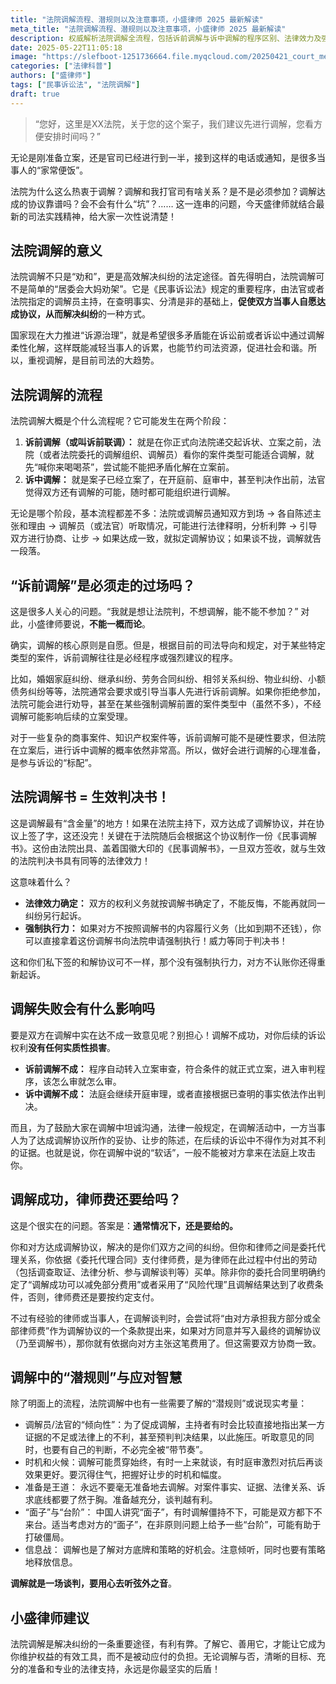 ```yaml
---
title: "法院调解流程、潜规则以及注意事项，小盛律师 2025 最新解读"
meta_title: "法院调解流程、潜规则以及注意事项，小盛律师 2025 最新解读"
description: 权威解析法院调解全流程，包括诉前调解与诉中调解的程序区别、法律效力及强制执行力。揭秘调解背后的潜规则，分析调解成功与失败的法律后果，提供应对策略和谈判技巧。了解调解书与判决书的同等效力，掌握维护自身权益的法律知识，2025年最新民事诉讼实务指南。
date: 2025-05-22T11:05:18
image: "https://slefboot-1251736664.file.myqcloud.com/20250421_court_mediation_cover.webp"
categories: ["法律科普"]
authors: ["盛律师"]
tags: ["民事诉讼法", "法院调解"]
draft: true
---
```


> “您好，这里是XX法院，关于您的这个案子，我们建议先进行调解，您看方便安排时间吗？” 

无论是刚准备立案，还是官司已经进行到一半，接到这样的电话或通知，是很多当事人的“家常便饭”。

法院为什么这么热衷于调解？调解和我打官司有啥关系？是不是必须参加？调解达成的协议靠谱吗？会不会有什么“坑”？…… 这一连串的问题，今天盛律师就结合最新的司法实践精神，给大家一次性说清楚！

## 法院调解的意义

法院调解不只是“劝和”，更是高效解决纠纷的法定途径。首先得明白，法院调解可不是简单的“居委会大妈劝架”。它是《民事诉讼法》规定的重要程序，由法官或者法院指定的调解员主持，在查明事实、分清是非的基础上，**促使双方当事人自愿达成协议，从而解决纠纷**的一种方式。

国家现在大力推进“诉源治理”，就是希望很多矛盾能在诉讼前或者诉讼中通过调解柔性化解，这样既能减轻当事人的诉累，也能节约司法资源，促进社会和谐。所以，重视调解，是目前司法的大趋势。

## 法院调解的流程

法院调解大概是个什么流程呢？它可能发生在两个阶段：

1.  **诉前调解（或叫诉前联调）：** 就是在你正式向法院递交起诉状、立案之前，法院（或者法院委托的调解组织、调解员）看你的案件类型可能适合调解，就先“喊你来喝喝茶”，尝试能不能把矛盾化解在立案前。
2.  **诉中调解：** 就是案子已经立案了，在开庭前、庭审中，甚至判决作出前，法官觉得双方还有调解的可能，随时都可能组织进行调解。

无论是哪个阶段，基本流程都差不多：法院或调解员通知双方到场 -> 各自陈述主张和理由 -> 调解员（或法官）听取情况，可能进行法律释明，分析利弊 -> 引导双方进行协商、让步 -> 如果达成一致，就拟定调解协议；如果谈不拢，调解就告一段落。

## “诉前调解”是必须走的过场吗？

这是很多人关心的问题。“我就是想让法院判，不想调解，能不能不参加？” 对此，小盛律师要说，**不能一概而论**。

确实，调解的核心原则是自愿。但是，根据目前的司法导向和规定，对于某些特定类型的案件，诉前调解往往是必经程序或强烈建议的程序。

比如，婚姻家庭纠纷、继承纠纷、劳务合同纠纷、相邻关系纠纷、物业纠纷、小额债务纠纷等等，法院通常会要求或引导当事人先进行诉前调解。如果你拒绝参加，法院可能会进行劝导，甚至在某些强制调解前置的案件类型中（虽然不多），不经调解可能影响后续的立案受理。

对于一些复杂的商事案件、知识产权案件等，诉前调解可能不是硬性要求，但法院在立案后，进行诉中调解的概率依然非常高。所以，做好会进行调解的心理准备，是参与诉讼的“标配”。

## 法院调解书 = 生效判决书！

这是调解最有“含金量”的地方！如果在法院主持下，双方达成了调解协议，并在协议上签了字，这还没完！关键在于法院随后会根据这个协议制作一份《民事调解书》。这份由法院出具、盖着国徽大印的《民事调解书》，一旦双方签收，就与生效的法院判决书具有同等的法律效力！

这意味着什么？

* **法律效力确定：** 双方的权利义务就按调解书确定了，不能反悔，不能再就同一纠纷另行起诉。
* **强制执行力：** 如果对方不按照调解书的内容履行义务（比如到期不还钱），你可以直接拿着这份调解书向法院申请强制执行！威力等同于判决书！

这和你们私下签的和解协议可不一样，那个没有强制执行力，对方不认账你还得重新起诉。

## 调解失败会有什么影响吗

要是双方在调解中实在达不成一致意见呢？别担心！调解不成功，对你后续的诉讼权利**没有任何实质性损害**。

* **诉前调解不成：** 程序自动转入立案审查，符合条件的就正式立案，进入审判程序，该怎么审就怎么审。
* **诉中调解不成：** 法庭会继续开庭审理，或者直接根据已查明的事实依法作出判决。

而且，为了鼓励大家在调解中坦诚沟通，法律一般规定，在调解活动中，一方当事人为了达成调解协议所作的妥协、让步的陈述，在后续的诉讼中不得作为对其不利的证据。也就是说，你在调解中说的“软话”，一般不能被对方拿来在法庭上攻击你。

## 调解成功，律师费还要给吗？

这是个很实在的问题。答案是：**通常情况下，还是要给的。**

你和对方达成调解协议，解决的是你们双方之间的纠纷。但你和律师之间是委托代理关系，你依据《委托代理合同》支付律师费，是为律师在此过程中付出的劳动（包括调查取证、法律分析、参与调解谈判等）买单。除非你的委托合同里明确约定了“调解成功可以减免部分费用”或者采用了“风险代理”且调解结果达到了收费条件，否则，律师费还是要按约定支付。

不过有经验的律师或当事人，在调解谈判时，会尝试将“由对方承担我方部分或全部律师费”作为调解协议的一个条款提出来，如果对方同意并写入最终的调解协议（乃至调解书），那你就有依据向对方主张这笔费用了。但这需要双方协商一致。

## 调解中的“潜规则”与应对智慧

除了明面上的流程，法院调解中也有一些需要了解的“潜规则”或说现实考量：

* 调解员/法官的“倾向性”：为了促成调解，主持者有时会比较直接地指出某一方证据的不足或法律上的不利，甚至预判判决结果，以此施压。听取意见的同时，也要有自己的判断，不必完全被“带节奏”。
* 时机和火候：调解可能贯穿始终，有时一上来就谈，有时庭审激烈对抗后再谈效果更好。要沉得住气，把握好让步的时机和幅度。
* 准备是王道： 永远不要毫无准备地去调解。对案件事实、证据、法律关系、诉求底线都要了然于胸。准备越充分，谈判越有利。
* “面子”与“台阶”： 中国人讲究“面子”，有时调解僵持不下，可能是双方都下不来台。适当考虑对方的“面子”，在非原则问题上给予一些“台阶”，可能有助于打破僵局。
* 信息战： 调解也是了解对方底牌和策略的好机会。注意倾听，同时也要有策略地释放信息。

**调解就是一场谈判，要用心去听弦外之音**。

## 小盛律师建议

法院调解是解决纠纷的一条重要途径，有利有弊。了解它、善用它，才能让它成为你维护权益的有效工具，而不是被动应付的负担。无论调解与否，清晰的目标、充分的准备和专业的法律支持，永远是你最坚实的后盾！